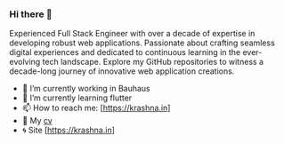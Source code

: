 ### Hi there 👋

Experienced Full Stack Engineer with over a decade of expertise in developing robust web applications. Passionate about crafting seamless digital experiences and dedicated to continuous learning in the ever-evolving tech landscape. Explore my GitHub repositories to witness a decade-long journey of innovative web application creations.

- 🔭 I’m currently working in Bauhaus
- 🌱 I’m currently learning flutter
- 📫 How to reach me: [https://krashna.in]
- 🔖 My [cv](https://github.com/krashnakant/cv/blob/main/Krashna_cv.png)
- 🌀 Site [https://krashna.in]

<!--
**krashnakant/krashnakant** is a ✨ _special_ ✨ repository because its `README.md` (this file) appears on your GitHub profile.

Here are some ideas to get you started:

- 🔭 I’m currently working on ... 
- 🌱 I’m currently learning ...
- 👯 I’m looking to collaborate on ...
- 🤔 I’m looking for help with ...
- 💬 Ask me about ...
- 📫 How to reach me: ...
- 😄 Pronouns: ...
- ⚡ Fun fact: ...
-->
